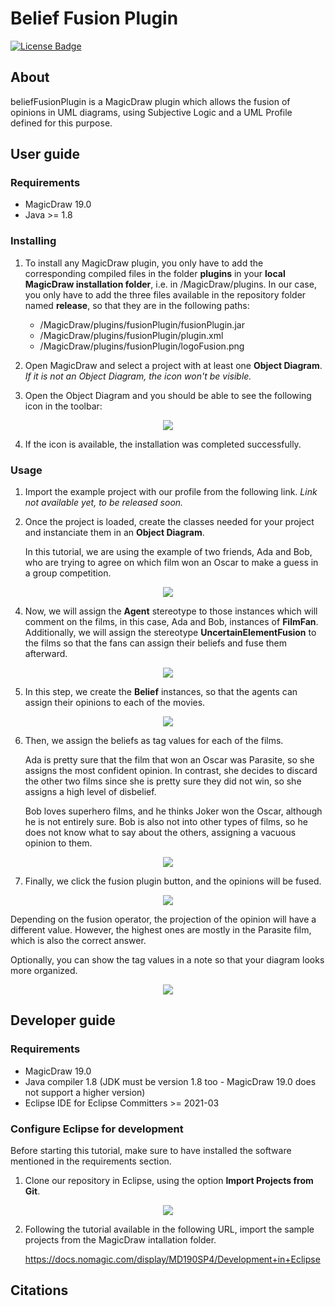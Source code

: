 Belief Fusion Plugin
======
[![License Badge](https://img.shields.io/badge/license-EPL%202.0-brightgreen.svg)](https://opensource.org/licenses/EPL-2.0)

## About

beliefFusionPlugin is a MagicDraw plugin which allows the fusion of opinions in UML diagrams, using Subjective Logic and a UML Profile defined for this purpose.

## User guide

### Requirements

- MagicDraw 19.0
- Java >= 1.8


### Installing 

1. To install any MagicDraw plugin, you only have to add the corresponding compiled files in the folder **plugins** in your **local MagicDraw installation folder**, i.e. in /MagicDraw/plugins. In our case, you only have to add the three files available in the repository folder named **release**, so that they are in the following paths:

    - /MagicDraw/plugins/fusionPlugin/fusionPlugin.jar
    - /MagicDraw/plugins/fusionPlugin/plugin.xml
    - /MagicDraw/plugins/fusionPlugin/logoFusion.png

2. Open MagicDraw and select a project with at least one **Object Diagram**. _If it is not an Object Diagram, the icon won't be visible._
3. Open the Object Diagram and you should be able to see the following icon in the toolbar:

<div align="center"><img src="https://user-images.githubusercontent.com/26405870/118785217-f038fc80-b890-11eb-870d-452a527cafcb.png"/></div>

4. If the icon is available, the installation was completed successfully.

### Usage

1. Import the example project with our profile from the following link. _Link not available yet, to be released soon._
2. Once the project is loaded, create the classes needed for your project and instanciate them in an **Object Diagram**. 

    In this tutorial, we are using the example of two friends, Ada and Bob, who are trying to agree on which film won an Oscar to make a guess in a group competition.

<div align="center"><img src="https://user-images.githubusercontent.com/26405870/118788630-422f5180-b894-11eb-8acb-aaf37e28d552.png"/></div>

4. Now, we will assign the **Agent** stereotype to those instances which will comment on the films, in this case, Ada and Bob, instances of **FilmFan**. Additionally, we will assign the stereotype **UncertainElementFusion** to the films so that the fans can assign their beliefs and fuse them afterward.

<div align="center"><img src="https://user-images.githubusercontent.com/26405870/118797220-a3f3b980-b89c-11eb-8e00-9bd9d164a0d0.png"/></div>

5. In this step, we create the **Belief** instances, so that the agents can assign their opinions to each of the movies.

<div align="center"><img src="https://user-images.githubusercontent.com/26405870/118797526-f8973480-b89c-11eb-81a2-b41e45251e17.png"/></div>

6. Then, we assign the beliefs as tag values for each of the films.

    Ada is pretty sure that the film that won an Oscar was Parasite, so she assigns the most confident opinion. In contrast, she decides to discard the other two films since she is pretty sure they did not win, so she assigns a high level of disbelief. 

    Bob loves superhero films, and he thinks Joker won the Oscar, although he is not entirely sure. Bob is also not into other types of films, so he does not know what to say about the others, assigning a vacuous opinion to them.

<div align="center"><img src="https://user-images.githubusercontent.com/26405870/118797921-5a579e80-b89d-11eb-93da-e21817ead0a2.png"/></div>

7. Finally, we click the fusion plugin button, and the opinions will be fused.

<div align="center"><img src="https://user-images.githubusercontent.com/26405870/118798233-b6222780-b89d-11eb-947a-aa89916be134.png"/></div>

Depending on the fusion operator, the projection of the opinion will have a different value. However, the highest ones are mostly in the Parasite film, which is also the correct answer.

Optionally, you can show the tag values in a note so that your diagram looks more organized.

<div align="center"><img src="https://user-images.githubusercontent.com/26405870/119328157-1a6d2e80-bc84-11eb-8051-13667dc3cfd8.png"/></div>


## Developer guide

### Requirements

- MagicDraw 19.0
- Java compiler 1.8 (JDK must be version 1.8 too - MagicDraw 19.0 does not support a higher version)
- Eclipse IDE for Eclipse Committers >= 2021-03

### Configure Eclipse for development

Before starting this tutorial, make sure to have installed the software mentioned in the requirements section.

1. Clone our repository in Eclipse, using the option **Import Projects from Git**.

<div align="center"><img src="https://user-images.githubusercontent.com/26405870/118799434-0483f600-b89f-11eb-8481-dcd6e8ee32f3.png"/></div>

2. Following the tutorial available in the following URL, import the sample projects from the MagicDraw intallation folder.

    https://docs.nomagic.com/display/MD190SP4/Development+in+Eclipse

## Citations
